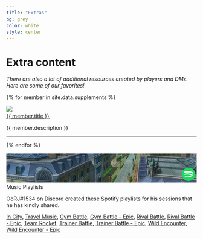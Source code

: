 ```yaml
---
title: "Extras"
bg: grey
color: white
style: center
---
```


# **Extra content**

*There are also a lot of additional resources created by players and DMs. Here are some of our favorites!*

{% for member in site.data.supplements %}
<div class="banner_container">
<a href="{{ member.url }}">

<img src="{{ member.img }}">

<div class="banner_text">{{ member.title }}</div>

</a>
</div>	

  {{ member.description }}
  
  ___


{% endfor %}
<div class="banner_container">
<img src="img/resource_banners/spotify_banner.png">
<div class="banner_text">Music Playlists</div>
</div>	

OoRJ#1534 on Discord created these Spotify playlists for his sessions that he has kindly shared.

[In City](https://open.spotify.com/user/22bofgipak4cdufmwnsfu6nxy/playlist/57hMvVglMiwZZhYGUMSgyQ?si=HQSi3yRFSayrjDUb0bWUdA),
[Travel Music](https://open.spotify.com/user/22bofgipak4cdufmwnsfu6nxy/playlist/4O1IK3GI2wZFPQUpLTiGQc?si=XrhhEBRIQRmBnso7gU76UA),
[Gym Battle](https://open.spotify.com/user/22bofgipak4cdufmwnsfu6nxy/playlist/41BhcNjBnAEoTSUMCiTgAq?si=0B1CAipxQsy2NLhxTQKCfQ),
[Gym Battle - Epic](https://open.spotify.com/user/22bofgipak4cdufmwnsfu6nxy/playlist/11rlOaJjsSMRiBhhBRRata?si=5p4s2xiyR9-DOSguW8q2nA),
[Rival Battle](https://open.spotify.com/user/22bofgipak4cdufmwnsfu6nxy/playlist/3VVngNFLr2sn9tsyBK33TF?si=W5CW17K3S6SRTkqOmg46GQ),
[Rival Battle - Epic](https://open.spotify.com/user/22bofgipak4cdufmwnsfu6nxy/playlist/6dyVNgmMAJ9hxY6ldmayvD?si=ZqluZZpsS8aLmnm5Td800w),
[Team Rocket](https://open.spotify.com/user/22bofgipak4cdufmwnsfu6nxy/playlist/1dCbyICxrZ6RYBhvAmb6oE?si=Rv5zBSqXRJSQTTzZ4qkVQw),
[Trainer Battle](https://open.spotify.com/user/22bofgipak4cdufmwnsfu6nxy/playlist/3mESB7XodVS9PE8fjkVF6h?si=kR1eLaj-SDy54Pf7i5r3Lg),
[Trainer Battle - Epic](https://open.spotify.com/user/22bofgipak4cdufmwnsfu6nxy/playlist/4mBP9ycJdckBSLAlN0PoMT?si=_YltXPj2Tq-qitDSnyTmCQ),
[Wild Encounter](https://open.spotify.com/user/22bofgipak4cdufmwnsfu6nxy/playlist/2ejnErVVa5Iuaj80AsOX0E?si=LDH7908OQnqWwV9IC883gg),
[Wild Encounter - Epic](https://open.spotify.com/user/22bofgipak4cdufmwnsfu6nxy/playlist/358LjmgHhj3IKy5bsf18tL?si=Bvu6fLmFTvmNgCSlpTGVIg)
